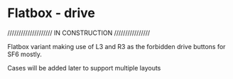 # Flatbox - drive

//////////////////// IN CONSTRUCTION ////////////////

Flatbox variant making use of L3 and R3 as the forbidden drive buttons for SF6 mostly.

Cases will be added later to support multiple layouts
